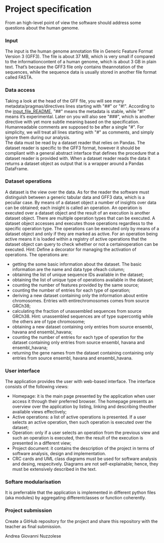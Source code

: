 # Project specification
From an high-level point of view the software should address some questions about the human genome.

### Input
The input is the human genome annotation file in Generic Feature Format Version 3 (GFF3).
The file is about 37 MB, which is very small if compared to the informationcontent of a human genome, which is about 3 GB in plain text.
That’s because the GFF3 file only contains theannotation of the sequences, while the sequence data is usually stored in another file format called FASTA.

### Data access
Taking a look at the head of the GFF file, you will see many metadata/pragmas/directives lines starting with "##" or "#!".
According to the [input_file_README](input_file_README.txt), "##" means the metadata is stable, while "#!" means it’s experimental. Later on you will also see "###", which is another directive with yet more subtle meaning based on the specification.
Humanreadable comments are supposed to be after a single "#".
For simplicity, we will treat all lines starting with "#" as comments, and simply ignore them during our analysis.  
The data must be read by a dataset reader that relies on Pandas.
The dataset reader is specific to the GFF3 format, however it should be compliant with a general abstract interface that defines the procedure that a dataset reader is provided with.
When a dataset reader reads the data it returns a dataset object as output that is a wrapper around a Pandas DataFrame.

### Dataset operations
A dataset is the view over the data. As for the reader the software must distinguish between a generic tabular data and GFF3 data, which is a peculiar case.
By means of a dataset object a number of insights over data can be obtained; each insight is called an operation.
An operation is executed over a dataset object and the result of an execution is another dataset object.
There are multiple operation types that can be executed. A dataset object accesses and executes those operations regardless to the specific operation type.
The operations can be executed only by means of a dataset object and only if they are marked as active.
For an operation being active means it is loaded within a registry of active operations that the dataset object can query to check whether or not a certainoperation can be executed.
Hint: Define a decorator for managing the activation of operations.
The operations are:
- getting the some basic information about the dataset. The basic information are the name and data type ofeach column;
- obtaining the list of unique sequence IDs available in the dataset;
- obtaining the list of unique type of operations available in the dataset;
- counting the number of features provided by the same source;
- counting the number of entries for each type of operation;
- deriving a new dataset containing only the information about entire chromosomes. Entries with entirechromosomes comes from source GRCh38;
- calculating the fraction of unassembled sequences from source GRCh38. Hint: unassembled sequences are of type supercontig while the others are of type chromosome;
- obtaining a new dataset containing only entries from source ensembl, havana and ensembl_havana;
- counting the number of entries for each type of operation for the dataset containing only entries from source ensembl, havana and ensembl_havana;
- returning the gene names from the dataset containing containing only entries from source ensembl, havana and ensembl_havana.

### User interface
The application provides the user with web-based interface. The interface consists of the following views:
- Homepage: it is the main page presented by the application when user access it through their preferred browser.
The homepage presents an overview over the application by listing, linking and describing theother available views effectively;
- Active operations: a list of active operations is presented. If a user selects an active operation, then such operation is executed over the dataset;
- Operation: only if a user selects an operation from the previous view and such an operation is executed, then the result of the execution is presented in a different view;
- Project document: it contains the description of the project in terms of software analysis, design and implementation.
- CRC cards and UML class diagrams must be used for software analysis and desing, respecitvely.
Diagrams are not self-explainable; hence, they must be extensively described in the text.

### Softare modularisation
It is preferrable that the application is implemented in different python files (aka modules) by aggregating differentclasses or function coherently.

### Project submission
Create a GitHub repository for the project and share this repository with the teacher as final submission.

Andrea Giovanni Nuzzolese